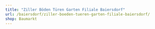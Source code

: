 ```yaml
---
title: "Ziller Böden Türen Garten Filiale Baiersdorf"
url: /baiersdorf/ziller-boeden-tueren-garten-filiale-baiersdorf/
shop: Baumarkt
---
```

